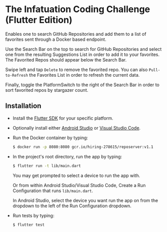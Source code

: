 # The Infatuation Coding Challenge (Flutter Edition)

Enables one to search GitHub Repositories and add them to a list of favorites sent through a Docker based endpoint.

Use the Search Bar on the top to search for GitHub Repositories and select one from the resulting Suggestions List in order to add it to your favorites.
The Favorited Repos should appear below the Search Bar.

Swipe left and tap `Delete` to remove the favorited repo. You can also `Pull-to-Refresh` the Favorites List in order to refresh the current data.

Finally, toggle the PlatformSwitch to the right of the Search Bar in order to sort favorited repos by stargazer count.


## Installation

* Install the [Flutter SDK](https://flutter.dev/docs/get-started/install) for your specific platform.
* Optionally install either [Android Studio](https://developer.android.com/studio/) or 
  [Visual Studio Code](https://code.visualstudio.com/).
* Run the Docker container by typing:

  ```bash
  $ docker run -p 8080:8080 gcr.io/hiring-278615/reposerver:v1.1
  ```
* In the project's root directory, run the app by typing:
  
  ```bash
  $ flutter run -t lib/main.dart
  ```
  You may get prompted to select a device to run the app with.
  
  Or from within Android Studio/Visual Studio Code, Create a Run Configuration that runs `lib/main.dart`.
  
  In Android Studio, select the device you want run the app on from the dropdown to the left of the Run Configuration dropdown.
  
* Run tests by typing:

  ```bash
  $ flutter test
  ```
